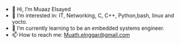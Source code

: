 - 👋 Hi, I’m Muaaz Elsayed
- 👀 I’m interested in: IT, Networking, C, C++, Python,bash, linux and yocto.
- 🌱 I’m currently learning to be an embedded systems engineer.
- 📫 How to reach me: Muath.elnggar@gmail.com

<!---
Muaaz96/Muaaz96 is a ✨ special ✨ repository because its `README.md` (this file) appears on your GitHub profile.
You can click the Preview link to take a look at your changes.
--->
